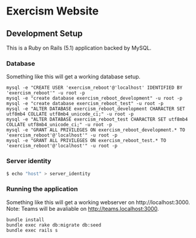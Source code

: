 # Exercism Website

## Development Setup

This is a Ruby on Rails (5.1) application backed by MySQL.

### Database

Something like this will get a working database setup.

```
mysql -e "CREATE USER 'exercism_reboot'@'localhost' IDENTIFIED BY 'exercism_reboot'" -u root -p
mysql -e "create database exercism_reboot_development" -u root -p
mysql -e "create database exercism_reboot_test" -u root -p
mysql -e "ALTER DATABASE exercism_reboot_development CHARACTER SET utf8mb4 COLLATE utf8mb4_unicode_ci;" -u root -p
mysql -e "ALTER DATABASE exercism_reboot_test CHARACTER SET utf8mb4 COLLATE utf8mb4_unicode_ci;" -u root -p
mysql -e "GRANT ALL PRIVILEGES ON exercism_reboot_development.* TO 'exercism_reboot'@'localhost'" -u root -p
mysql -e "GRANT ALL PRIVILEGES ON exercism_reboot_test.* TO 'exercism_reboot'@'localhost'" -u root -p
```

### Server identity

```bash
$ echo "host" > server_identity
```

### Running the application

Something like this will get a working webserver on http://localhost:3000.
Note: Teams will be avaliable on http://teams.localhost:3000.

```
bundle install
bundle exec rake db:migrate db:seed
bundle exec rails s
```
